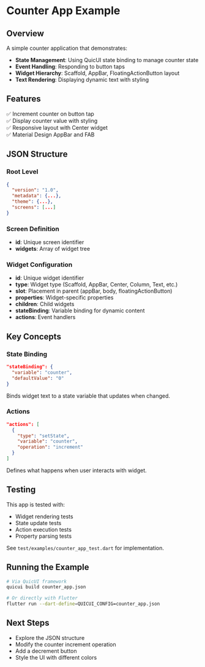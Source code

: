 # Counter App Example

## Overview
A simple counter application that demonstrates:
- **State Management**: Using QuicUI state binding to manage counter state
- **Event Handling**: Responding to button taps
- **Widget Hierarchy**: Scaffold, AppBar, FloatingActionButton layout
- **Text Rendering**: Displaying dynamic text with styling

## Features
✅ Increment counter on button tap  
✅ Display counter value with styling  
✅ Responsive layout with Center widget  
✅ Material Design AppBar and FAB  

## JSON Structure

### Root Level
```json
{
  "version": "1.0",
  "metadata": {...},
  "theme": {...},
  "screens": [...]
}
```

### Screen Definition
- **id**: Unique screen identifier
- **widgets**: Array of widget tree

### Widget Configuration
- **id**: Unique widget identifier
- **type**: Widget type (Scaffold, AppBar, Center, Column, Text, etc.)
- **slot**: Placement in parent (appBar, body, floatingActionButton)
- **properties**: Widget-specific properties
- **children**: Child widgets
- **stateBinding**: Variable binding for dynamic content
- **actions**: Event handlers

## Key Concepts

### State Binding
```json
"stateBinding": {
  "variable": "counter",
  "defaultValue": "0"
}
```
Binds widget text to a state variable that updates when changed.

### Actions
```json
"actions": [
  {
    "type": "setState",
    "variable": "counter",
    "operation": "increment"
  }
]
```
Defines what happens when user interacts with widget.

## Testing
This app is tested with:
- Widget rendering tests
- State update tests
- Action execution tests
- Property parsing tests

See `test/examples/counter_app_test.dart` for implementation.

## Running the Example
```bash
# Via QuicUI framework
quicui build counter_app.json

# Or directly with Flutter
flutter run --dart-define=QUICUI_CONFIG=counter_app.json
```

## Next Steps
- Explore the JSON structure
- Modify the counter increment operation
- Add a decrement button
- Style the UI with different colors
